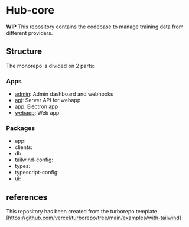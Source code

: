# Hub-core

**WIP** This repository contains the codebase to manage training data from different providers.

## Structure

The monorepo is divided on 2 parts:

### Apps

- [admin](apps/admin/README.md): Admin dashboard and webhooks
- [api](apps/api/README.md): Server API for webapp
- [app](apps/app/README.md): Electron app
- [webapp](apps/webapp/README.md): Web app

### Packages

- app:
- clients:
- db:
- tailwind-config:
- types:
- typescript-config:
- ui:

## references

This repository has been created from the turborepo template [https://github.com/vercel/turborepo/tree/main/examples/with-tailwind]

